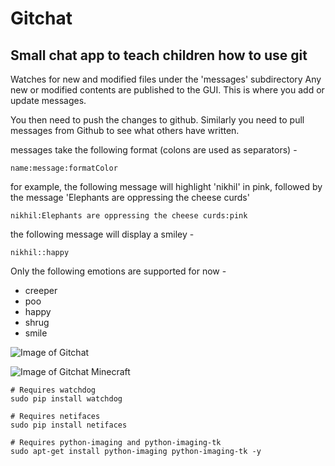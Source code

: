 # Gitchat
## Small chat app to teach children how to use git

Watches for new and modified files under the 'messages' subdirectory
Any new or modified contents are published to the GUI. This is where
you add or update messages.

You then need to push the changes to github. Similarly you need to
pull messages from Github to see what others have written.

messages take the following format (colons are used as separators) -
```
name:message:formatColor
```

for example, the following message will highlight 'nikhil' in pink, followed by the message 'Elephants are oppressing the cheese curds'
```
nikhil:Elephants are oppressing the cheese curds:pink
```

the following message will display a smiley -
```
nikhil::happy
```
Only the following emotions are supported for now -
- creeper
- poo
- happy
- shrug
- smile

![Image of Gitchat](https://impulselabsinc.github.io/img/gitchat.png)

![Image of Gitchat Minecraft](https://impulselabsinc.github.io/img/gitchatmc.png)

```
# Requires watchdog
sudo pip install watchdog

# Requires netifaces
sudo pip install netifaces

# Requires python-imaging and python-imaging-tk
sudo apt-get install python-imaging python-imaging-tk -y
```
